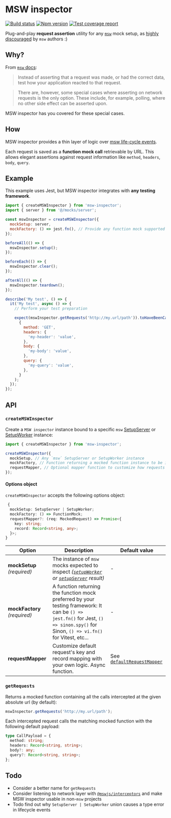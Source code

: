 # MSW inspector

[![Build status][ci-badge]][ci]
[![Npm version][npm-version-badge]][npm]
[![Test coverage report][coveralls-badge]][coveralls]

Plug-and-play **request assertion** utility for any [`msw`][msw] mock setup, as [highly discouraged][msw-docs-request-assertions] by `msw` authors :)

## Why?

From [`msw` docs][msw-docs-request-assertions]:

> Instead of asserting that a request was made, or had the correct data, test how your application reacted to that request.

> There are, however, some special cases where asserting on network requests is the only option. These include, for example, polling, where no other side effect can be asserted upon.

MSW inspector has you covered for these special cases.

## How

MSW inspector provides a thin layer of logic over [msw life-cycle events][msw-docs-life-cycle-events].

Each request is saved as a **function mock call** retrievable by URL. This allows elegant assertions against request information like `method`, `headers`, `body`, `query`.

## Example

This example uses Jest, but MSW inspector integrates with **any testing framework**.

```js
import { createMSWInspector } from 'msw-inspector';
import { server } from '@/mocks/server';

const mswInspector = createMSWInspector({
  mockSetup: server,
  mockFactory: () => jest.fn(), // Provide any function mock supported by your testing library
});

beforeAll(() => {
  mswInspector.setup();
});

beforeEach(() => {
  mswInspector.clear();
});

afterAll(() => {
  mswInspector.teardown();
});

describe('My test', () => {
  it('My test', async () => {
    // Perform your test preparation

    expect(mswInspector.getRequests('http://my.url/path')).toHaveBeenCalledWith(
      {
        method: 'GET',
        headers: {
          'my-header': 'value',
        },
        body: {
          'my-body': 'value',
        },
        query: {
          'my-query': 'value',
        },
      }
    );
  });
});
```

## API

### `createMSWInspector`

Create a `MSW inspector` instance bound to a specific `msw` [SetupServer][msw-docs-setup-server] or [SetupWorker][msw-docs-setup-worker] instance:

```ts
import { createMSWInspector } from 'msw-inspector';

createMSWInspector({
  mockSetup, // Any `msw` SetupServer or SetupWorker instance
  mockFactory, // Function returning a mocked function instance to be inspected in your tests
  requestMapper, // Optional mapper function to customize how requests are stored
});
```

#### Options object

`createMSWInspector` accepts the following options object:

```ts
 {
  mockSetup: SetupServer | SetupWorker;
  mockFactory: () => FunctionMock;
  requestMapper?: (req: MockedRequest) => Promise<{
    key: string;
    record: Record<string, any>;
  }>;
}
```

| Option                       | Description                                                                                                                                                                         | Default value                                  |
| ---------------------------- | ----------------------------------------------------------------------------------------------------------------------------------------------------------------------------------- | ---------------------------------------------- |
| **mockSetup** _(required)_   | The instance of `msw` mocks expected to inspect _([`setupWorker`][msw-docs-setup-worker] or [`setupServer`][msw-docs-setup-server] result)_                                         | -                                              |
| **mockFactory** _(required)_ | A function returning the function mock preferred by your testing framework: It can be `() => jest.fn()` for Jest, `() => sinon.spy()` for Sinon, `() => vi.fn()` for Vitest, etc... | -                                              |
| **requestMapper**            | Customize default request's key and record mapping with your own logic. Async function.                                                                                             | See [`defaultRequestMapper`](src/index.ts#L11) |

### `getRequests`

Returns a mocked function containing all the calls intercepted at the given absolute url (by default):

```ts
mswInspector.getRequests('http://my.url/path');
```

Each intercepted request calls the matching mocked function with the following default payload:

```ts
type CallPayload = {
  method: string;
  headers: Record<string, string>;
  body?: any;
  query?: Record<string, string>;
};
```

## Todo

- Consider a better name for `getRequests`
- Consider listening to network layer with [`@mswjs/interceptors`](https://github.com/mswjs/interceptors) and make MSW inspector usable in non-`msw` projects
- Todo find out why `SetupServer | SetupWorker` union causes a type error in lifecycle events

[ci-badge]: https://github.com/toomuchdesign/msw-inspector/actions/workflows/ci.yml/badge.svg
[ci]: https://github.com/toomuchdesign/msw-inspector/actions/workflows/ci.yml
[coveralls-badge]: https://coveralls.io/repos/github/toomuchdesign/msw-inspector/badge.svg?branch=master
[coveralls]: https://coveralls.io/github/toomuchdesign/msw-inspector?branch=master
[npm]: https://www.npmjs.com/package/msw-inspector
[npm-version-badge]: https://img.shields.io/npm/v/msw-inspector.svg
[msw]: https://mswjs.io
[msw-docs-life-cycle-events]: https://mswjs.io/docs/extensions/life-cycle-events
[msw-docs-request-assertions]: https://mswjs.io/docs/recipes/request-assertions
[msw-docs-setup-server]: https://mswjs.io/docs/api/setup-server
[msw-docs-setup-worker]: https://mswjs.io/docs/api/setup-worker
